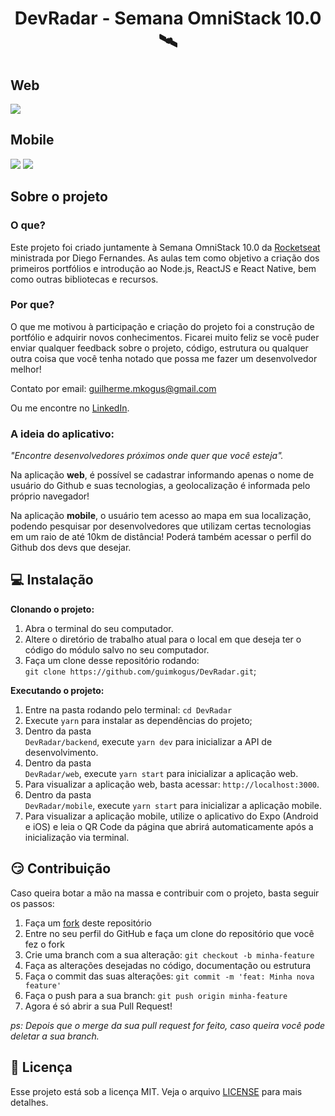 <h1 align="center">DevRadar - Semana OmniStack 10.0 🛰</h1>

## Web
<img src="web/assets/main.png" />

## Mobile
<img src="mobile/assets/main.png" /> <img src="mobile/assets/profile.png" />

## Sobre o projeto

### O que?
Este projeto foi criado juntamente à Semana OmniStack 10.0 da <a href="https://rocketseat.com.br">Rocketseat</a> ministrada por Diego Fernandes. As aulas tem como objetivo a criação dos primeiros portfólios e introdução ao Node.js, ReactJS e React Native, bem como outras bibliotecas e recursos.

### Por que?
O que me motivou à participação e criação do projeto foi a construção de portfólio e adquirir novos conhecimentos. Ficarei muito feliz se você puder enviar qualquer feedback sobre o projeto, código, estrutura ou qualquer outra coisa que você tenha notado que possa me fazer um desenvolvedor melhor!

Contato por email: guilherme.mkogus@gmail.com

Ou me encontre no <a href="https://www.linkedin.com/in/guilherme-marques-kogus-5b1575142/">LinkedIn</a>. 

### A ideia do aplicativo:

_"Encontre desenvolvedores próximos onde quer que você esteja"._

Na aplicação __web__, é possível se cadastrar informando apenas o nome de usuário do Github e suas tecnologias, a geolocalização é informada pelo próprio navegador!

Na aplicação __mobile__, o usuário tem acesso ao mapa em sua localização, podendo pesquisar por desenvolvedores que utilizam certas tecnologias em um raio de até 10km de distância! Poderá também acessar o perfil do Github dos devs que desejar.

## :computer: Instalação

__Clonando o projeto:__

1. Abra o terminal do seu computador.
2. Altere o diretório de trabalho atual para o local em que deseja ter o código do módulo salvo no seu computador.
3. Faça um clone desse repositório rodando: <br> `git clone https://github.com/guimkogus/DevRadar.git`;

__Executando o projeto:__

1. Entre na pasta rodando pelo terminal: `cd DevRadar`
2. Execute `yarn` para instalar as dependências do projeto;
3. Dentro da pasta <br> `DevRadar/backend`, execute `yarn dev` para inicializar a API de desenvolvimento.
4. Dentro da pasta <br> `DevRadar/web`, execute `yarn start` para inicializar a aplicação web.
5. Para visualizar a aplicação web, basta acessar: `http://localhost:3000`.
6. Dentro da pasta <br> `DevRadar/mobile`, execute `yarn start` para inicializar a aplicação mobile.
7. Para visualizar a aplicação mobile, utilize o aplicativo do Expo (Android e iOS) e leia o QR Code da página que abrirá automaticamente após a inicialização via terminal.



## :smirk: Contribuição


Caso queira botar a mão na massa e contribuir com o projeto, basta seguir os passos:


1. Faça um <a href="https://help.github.com/pt/github/getting-started-with-github/fork-a-repo">fork</a> deste repositório
2. Entre no seu perfil do GitHub e faça um clone do repositório que você fez o fork
3. Crie uma branch com a sua alteração: `git checkout -b minha-feature`
4. Faça as alterações desejadas no código, documentação ou estrutura
5. Faça o commit das suas alterações: `git commit -m 'feat: Minha nova feature'`
6. Faça o push para a sua branch: `git push origin minha-feature`
7. Agora é só abrir a sua Pull Request!

_ps: Depois que o merge da sua pull request for feito, caso queira você pode deletar a sua branch._


## :memo: Licença

Esse projeto está sob a licença MIT. Veja o arquivo [LICENSE](LICENSE.md) para mais detalhes.
